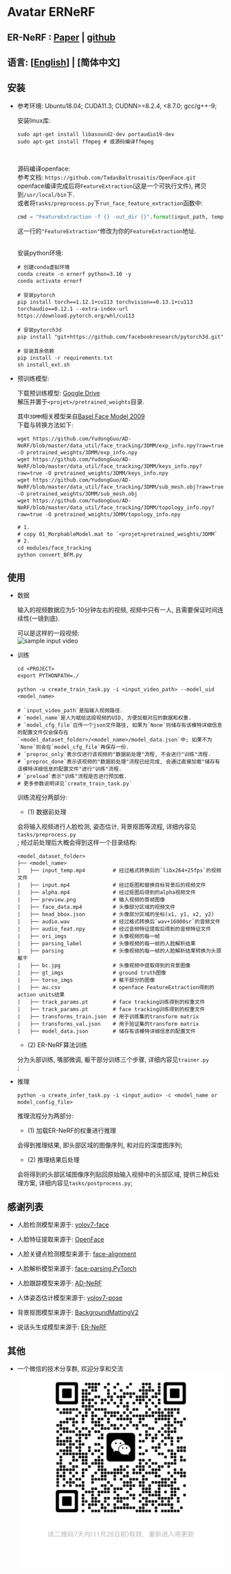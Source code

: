 # Avatar ERNeRF

## ER-NeRF : [Paper](https://arxiv.org/abs/2307.09323) | [github](https://github.com/Fictionarry/ER-NeRF.git)

## 语言: [[English](README.md)] | [简体中文]

## 安装

- 参考环境: Ubuntu18.04; CUDA11.3; CUDNN>=8.2.4, <8.7.0; gcc/g++-9;

    安装linux库:
    ```shell
    sudo apt-get install libasound2-dev portaudio19-dev
    sudo apt-get install ffmpeg # 或源码编译ffmpeg
    ```
    <br>

    源码编译openface:<br>
    参考文档: `https://github.com/TadasBaltrusaitis/OpenFace.git`<br>
    openface编译完成后将`FeatureExtraction`(这是一个可执行文件), 拷贝到`/usr/local/bin`下.
    <br>
    或者将`tasks/preprocess.py`下`run_face_feature_extraction`函数中:
    ```python
    cmd = "FeatureExtraction -f {} -out_dir {}".format(input_path, temp_dir)
    ```
    这一行的`"FeatureExtraction"`修改为你的`FeatureExtraction`地址.
    <br>

    <br>
    安装python环境:<br>

    ```shell
    # 创建conda虚拟环境
    conda create -n ernerf python=3.10 -y
    conda activate ernerf

    # 安装pytorch
    pip install torch==1.12.1+cu113 torchvision==0.13.1+cu113 torchaudio==0.12.1 --extra-index-url https://download.pytorch.org/whl/cu113

    # 安装pytorch3d
    pip install "git+https://github.com/facebookresearch/pytorch3d.git"

    # 安装其余依赖
    pip install -r requirements.txt
    sh install_ext.sh
    ```

- 预训练模型:

    下载预训练模型: [Google Drive](https://drive.google.com/file/d/12kz5-UwWyKzTf7z2hFUO41Jx5wnTEbJy/view?usp=drive_link)<br>
    解压并置于`<projet>/pretrained_weights`目录.
    <br>

    其中`3DMM`相关模型来自[Basel Face Model 2009](https://faces.dmi.unibas.ch/bfm/main.php?nav=1-1-0&id=details)
    <br>
    下载与转换方法如下:

    ```shell
    wget https://github.com/YudongGuo/AD-NeRF/blob/master/data_util/face_tracking/3DMM/exp_info.npy?raw=true -O pretrained_weights/3DMM/exp_info.npy
    wget https://github.com/YudongGuo/AD-NeRF/blob/master/data_util/face_tracking/3DMM/keys_info.npy?raw=true -O pretrained_weights/3DMM/keys_info.npy
    wget https://github.com/YudongGuo/AD-NeRF/blob/master/data_util/face_tracking/3DMM/sub_mesh.obj?raw=true -O pretrained_weights/3DMM/sub_mesh.obj
    wget https://github.com/YudongGuo/AD-NeRF/blob/master/data_util/face_tracking/3DMM/topology_info.npy?raw=true -O pretrained_weights/3DMM/topology_info.npy
    ``` 

    ```shell
    # 1. 
    # copy 01_MorphableModel.mat to `<projet>pretrained_weights/3DMM`
    # 2.
    cd modules/face_tracking
    python convert_BFM.py
    ```

## 使用

- 数据

    输入的视频数据应为5-10分钟左右的视频, 视频中只有一人, 且需要保证时间连续性(一镜到底).
  
    可以是这样的一段视频:<br>
    ![sample input video](./docs/sample_video.gif)

- 训练

    ```shell
    cd <PROJECT>
    export PYTHONPATH=./

    python -u create_train_task.py -i <input_video_path> --model_uid <model_name>

    # `input_video_path`是指输入视频路径.
    # `model_name`是人为赋给这段视频的UID, 方便加载对应的数据和权重.
    # `model_cfg_file`应传一个json文件路径, 如果为`None`则储存有该模特详细信息的配置文件仅会保存在`<model_dataset_folder>/<model_name>/model_data.json`中; 如果不为`None`则会在`model_cfg_file`再保存一份.
    # `preproc_only`表示仅进行该视频的"数据前处理"流程, 不会进行"训练"流程.
    # `preproc_done`表示该视频的"数据前处理"流程已经完成, 会通过直接加载"储存有该模特详细信息的配置文件"进行"训练"流程.
    # `preload`表示"训练"流程是否进行预加载.
    # 更多参数说明详见`create_train_task.py`
    ```

    训练流程分两部分:
    <br>
    - (1) 数据前处理

    会将输入视频进行人脸检测, 姿态估计, 背景抠图等流程, 详细内容见`tasks/preprocess.py`<br>;
    经过前处理后大概会得到这样一个目录结构:
    ```
    <model_dataset_folder>
    ├── <model_name>
    |	├── input_temp.mp4         # 经过格式转换后的`libx264+25fps`的视频文件
    |	├── input.mp4              # 经过抠图和替换目标背景后的视频文件
    |	├── alpha.mp4              # 经过抠图后得到的alpha视频文件
    |	├── preview.png            # 输入视频的首帧图像
    |	├── face_data.mp4          # 头像部分区域的视频文件
    |	├── head_bbox.json         # 头像部分区域的坐标(x1, y1, x2, y2)
    |	├── audio.wav              # 经过格式转换后`wav+16000sr`的音频文件
    |	├── audio_feat.npy         # 经过音频特征提取后得到的音频特征文件
    |	├── ori_imgs               # 头像视频的每一帧
    |	├── parsing_label          # 头像视频的每一帧的人脸解析结果
    |	├── parsing                # 头像视频的每一帧的人脸解析结果转换为头颈躯干
    |	├── bc.jpg                 # 头像视频中提取得到的背景图像
    |	├── gt_imgs                # ground truth图像
    |	├── torso_imgs             # 躯干部分的图像
    |	├── au.csv                 # openface FeatureExtraction得到的action units结果
    |	├── track_params.pt        # face tracking训练得到的权重文件
    |	├── track_params.pt        # face tracking训练得到的权重文件
    |	├── transforms_train.json  # 用于训练集的transform matrix
    |	├── transforms_val.json    # 用于验证集的transform matrix
    |	├── model_data.json        # 储存有该模特详细信息的配置文件

    ```

    - (2) ER-NeRF算法训练
    
    分为头部训练, 嘴部微调, 躯干部分训练三个步骤, 详细内容见`trainer.py`<br>;

- 推理

    ```shell
    python -u create_infer_task.py -i <input_audio> -c <model_name or model_config_file>
    ```

    推理流程分为两部分:
    <br>
    - (1) 加载ER-NeRF的权重进行推理
    
    会得到推理结果, 即头部区域的图像序列, 和对应的深度图序列; 
    
    - (2) 推理结果后处理

    会将得到的头部区域图像序列贴回原始输入视频中的头部区域, 提供三种后处理方案, 详细内容见`tasks/postprocess.py`;


## 感谢列表

- 人脸检测模型来源于: [yolov7-face](https://github.com/derronqi/yolov7-face.git)

- 人脸特征提取来源于: [OpenFace](https://github.com/TadasBaltrusaitis/OpenFace.git)

- 人脸关键点检测模型来源于: [face-alignment](https://github.com/1adrianb/face-alignment.git)

- 人脸解析模型来源于: [face-parsing.PyTorch](https://github.com/zllrunning/face-parsing.PyTorch.git)

- 人脸跟踪模型来源于: [AD-NeRF](https://github.com/YudongGuo/AD-NeRF.git)

- 人体姿态估计模型来源于: [yolov7-pose](https://github.com/trancongman276/yolov7-pose.git)

- 背景抠图模型来源于: [BackgroundMattingV2](https://github.com/PeterL1n/BackgroundMattingV2.git)

- 说话头生成模型来源于: [ER-NeRF](https://github.com/Fictionarry/ER-NeRF.git)

## 其他

- 一个微信的技术分享群, 欢迎分享和交流
![wechat](./docs/wechat_group.jpg)
